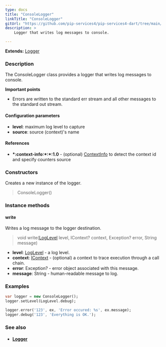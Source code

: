 ```yaml
---
type: docs
title: "ConsoleLogger"
linkTitle: "ConsoleLogger"
gitUrl: "https://github.com/pip-services4/pip-services4-dart/tree/main/pip-services4-observability-dart"
description: >
    Logger that writes log messages to console.

---
```


**Extends:** [Logger](../logger)

### Description

The  ConsoleLogger class provides a logger that writes log messages to console.

**Important points**

- Errors are written to the standard err stream and all other messages to the standard out stream.

#### Configuration parameters
- **level**: maximum log level to capture
- **source**: source (context)'s name

#### References
- **\*:context-info:\*:\*:1.0** - (optional) [ContextInfo](../../../components/context/context_info) to detect the context id and specify counters source

### Constructors
Creates a new instance of the logger.

> ConsoleLogger()

### Instance methods

#### write
Writes a log message to the logger destination.

> void write([LogLevel](../log_level) level, IContext? context, Exception? error, String message)

- **level**: [LogLevel](../log_level) - a log level.
- **context**: [IContext](../../../components/context/icontext) - (optional) a context to trace execution through a call chain.
- **error**: Exception? - error object associated with this message.
- **message**: String - human-readable message to log.

### Examples

```dart
var logger = new ConsoleLogger();
logger.setLevel(LogLevel.debug);

logger.error('123', ex, 'Error occured: %s', ex.message);
logger.debug('123', 'Everything is OK.');
```

### See also
- #### [Logger](../logger)
